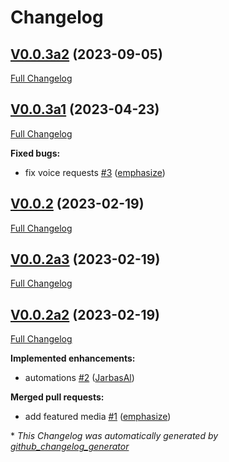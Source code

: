 # Changelog

## [V0.0.3a2](https://github.com/OpenJarbas/tunein/tree/V0.0.3a2) (2023-09-05)

[Full Changelog](https://github.com/OpenJarbas/tunein/compare/V0.0.3a1...V0.0.3a2)

## [V0.0.3a1](https://github.com/OpenJarbas/tunein/tree/V0.0.3a1) (2023-04-23)

[Full Changelog](https://github.com/OpenJarbas/tunein/compare/V0.0.2...V0.0.3a1)

**Fixed bugs:**

- fix voice requests [\#3](https://github.com/OpenJarbas/tunein/pull/3) ([emphasize](https://github.com/emphasize))

## [V0.0.2](https://github.com/OpenJarbas/tunein/tree/V0.0.2) (2023-02-19)

[Full Changelog](https://github.com/OpenJarbas/tunein/compare/V0.0.2a3...V0.0.2)

## [V0.0.2a3](https://github.com/OpenJarbas/tunein/tree/V0.0.2a3) (2023-02-19)

[Full Changelog](https://github.com/OpenJarbas/tunein/compare/V0.0.2a2...V0.0.2a3)

## [V0.0.2a2](https://github.com/OpenJarbas/tunein/tree/V0.0.2a2) (2023-02-19)

[Full Changelog](https://github.com/OpenJarbas/tunein/compare/56c2fbac974d0781513d86ccd08ab7bab1ea2ccf...V0.0.2a2)

**Implemented enhancements:**

- automations [\#2](https://github.com/OpenJarbas/tunein/pull/2) ([JarbasAl](https://github.com/JarbasAl))

**Merged pull requests:**

- add featured media [\#1](https://github.com/OpenJarbas/tunein/pull/1) ([emphasize](https://github.com/emphasize))



\* *This Changelog was automatically generated by [github_changelog_generator](https://github.com/github-changelog-generator/github-changelog-generator)*
